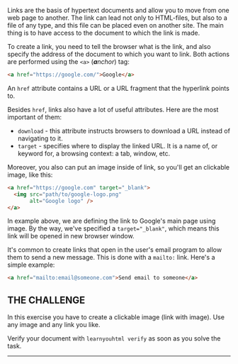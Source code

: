 Links are the basis of hypertext documents and allow you to move from one web page to another. The link can lead not only to HTML-files, but also to a file of any type, and this file can be placed even on another site. The main thing is to have access to the document to which the link is made.

To create a link, you need to tell the browser what is the link, and also specify the address of the document to which you want to link. Both actions are performed using the `<a>` (_**a**nchor_) tag:

```html
<a href="https://google.com/">Google</a>
```

An `href` attribute contains a URL or a URL fragment that the hyperlink points to.

Besides `href`, links also have a lot of useful attributes. Here are the most important of them:

* `download` - this attribute instructs browsers to download a URL instead of navigating to it.
* `target` - specifies where to display the linked URL. It is a name of, or keyword for, a browsing context: a tab, window, etc.

Moreover, you also can put an image inside of link, so you'll get an clickable image, like this:

```html
<a href="https://google.com" target="_blank">
  <img src="path/to/google-logo.png"
       alt="Google logo" />
</a>
```

In example above, we are defining the link to Google's main page using image. By the way, we've specified a `target="_blank"`, which means this link will be opened in new browser window.

It's common to create links that open in the user's email program to allow them to send a new message. This is done with a `mailto:` link. Here's a simple example:

```html
<a href="mailto:email@someone.com">Send email to someone</a>
```

## THE CHALLENGE

In this exercise you have to create a clickable image (link with image). Use any image and any link you like.

Verify your document with `learnyouhtml verify` as soon as you solve the task.

---
